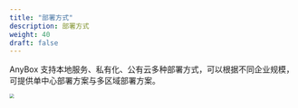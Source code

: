 ```yaml
---
title: "部署方式"
description: 部署方式
weight: 40
draft: false
---
```


AnyBox 支持本地服务、私有化、公有云多种部署方式，可以根据不同企业规模，可提供单中心部署方案与多区域部署方案。

<img src="../../_images/intro_deploy.jpg" style="zoom:50%;" />

